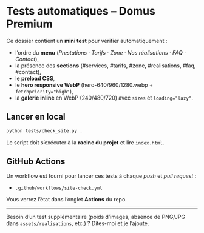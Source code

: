 # Tests automatiques – Domus Premium

Ce dossier contient un **mini test** pour vérifier automatiquement :
- l’ordre du **menu** (*Prestations · Tarifs · Zone · Nos réalisations · FAQ · Contact*),
- la présence des **sections** (#services, #tarifs, #zone, #realisations, #faq, #contact),
- le **preload CSS**,
- le **hero responsive WebP** (hero-640/960/1280.webp + `fetchpriority="high"`),
- la **galerie inline** en WebP (240/480/720) avec `sizes` et `loading="lazy"`.

## Lancer en local
```bash
python tests/check_site.py .
```
Le script doit s’exécuter à la **racine du projet** et lire `index.html`.

## GitHub Actions
Un workflow est fourni pour lancer ces tests à chaque *push* et *pull request* :
- `.github/workflows/site-check.yml`

Vous verrez l’état dans l’onglet **Actions** du repo.

---

Besoin d’un test supplémentaire (poids d’images, absence de PNG/JPG dans `assets/realisations`, etc.) ? Dites-moi et je l’ajoute.
